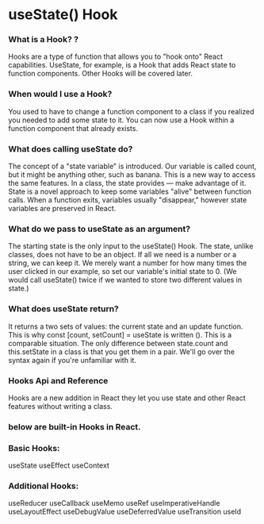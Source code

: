 # useState() Hook

### What is a Hook? ? 
Hooks are a type of function that allows you to "hook onto" React capabilities. UseState, for example, is a Hook that adds React state to function components. Other Hooks will be covered later.

### When would I use a Hook?
You used to have to change a function component to a class if you realized you needed to add some state to it. You can now use a Hook within a function component that already exists.

### What does calling useState do?
The concept of a "state variable" is introduced. Our variable is called count, but it might be anything other, such as banana. This is a new way to access the same features. In a class, the state provides — make advantage of it. State is a novel approach to keep some variables "alive" between function calls. When a function exits, variables usually "disappear," however state variables are preserved in React.

### What do we pass to useState as an argument? 
The starting state is the only input to the useState() Hook. The state, unlike classes, does not have to be an object. If all we need is a number or a string, we can keep it. We merely want a number for how many times the user clicked in our example, so set our variable's initial state to 0. (We would call useState() twice if we wanted to store two different values in state.)

### What does useState return?
It returns a two sets of values: the current state and an update function. This is why const [count, setCount] = useState is written (). This is a comparable situation. The only difference between state.count and this.setState in a class is that you get them in a pair. We'll go over the syntax again if you're unfamiliar with it.

### Hooks Api and Reference

Hooks are a new addition in React they let you use state and other React features without writing a class.

### below are built-in Hooks in React.

### Basic Hooks:
useState
useEffect
useContext

### Additional Hooks:
useReducer
useCallback
useMemo
useRef
useImperativeHandle
useLayoutEffect
useDebugValue
useDeferredValue
useTransition
useId
